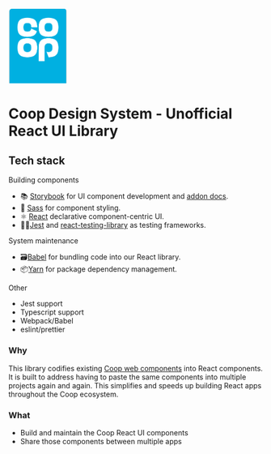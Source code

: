 <img src="./coop.png" width="116" />

# Coop Design System - Unofficial React UI Library

## Tech stack

Building components

- 📚 [Storybook](https://storybook.js.org) for UI component development and [addon docs](https://medium.com/storybookjs/storybook-docs-sneak-peak-5be78445094a).
- 🎨 [Sass](https://sass-lang.com/) for component styling.
- ⚛️ [React](https://reactjs.org/) declarative component-centric UI.
- 👨‍🔬[Jest](https://jestjs.io/) and [react-testing-library](https://testing-library.com/) as testing frameworks.

System maintenance

- 🗃️[Babel](https://babeljs.io/) for bundling code into our React library.
- 📦[Yarn](https://classic.yarnpkg.com/) for package dependency management.

Other

- Jest support
- Typescript support
- Webpack/Babel
- eslint/prettier

### Why

This library codifies existing [Coop web components](https://coop-design-system.herokuapp.com/) into React components. It is built to address having to paste the same components into multiple projects again and again. This simplifies and speeds up building React apps throughout the Coop ecosystem.

### What

- Build and maintain the Coop React UI components
- Share those components between multiple apps
